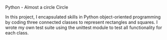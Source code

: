 Python - Almost a circle
Circle

In this project, I encapsulated skills in Python object-oriented programming by coding three connected classes to represent rectangles and squares. I wrote my own test suite using the unittest module to test all functionality for each class.


